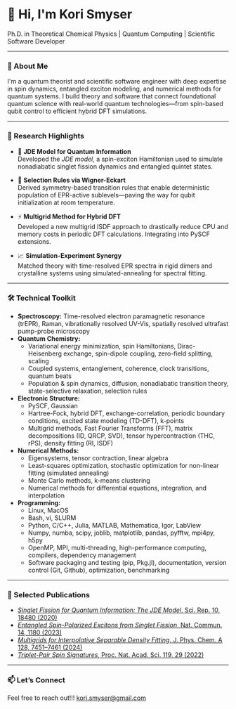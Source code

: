 # 👋 Hi, I'm Kori Smyser

Ph.D. in Theoretical Chemical Physics | Quantum Computing | Scientific Software Developer

---

### 🔬 About Me

I'm a quantum theorist and scientific software engineer with deep expertise in spin dynamics, entangled exciton modeling, and numerical methods for quantum systems. I build theory and software that connect foundational quantum science with real-world quantum technologies—from spin-based qubit control to efficient hybrid DFT simulations.

---

### 🧠 Research Highlights

- 📘 **JDE Model for Quantum Information**  
  Developed the *JDE model*, a spin-exciton Hamiltonian used to simulate nonadiabatic singlet fission dynamics and entangled quintet states.

- 🎯 **Selection Rules via Wigner-Eckart**  
  Derived symmetry-based transition rules that enable deterministic population of EPR-active sublevels—paving the way for qubit initialization at room temperature.

- ⚡ **Multigrid Method for Hybrid DFT**  
Developed a new multigrid ISDF approach to drastically reduce CPU and memory costs in periodic DFT calculations. Integrating into PySCF extensions.

- 📈 **Simulation-Experiment Synergy**  
  Matched theory with time-resolved EPR spectra in rigid dimers and crystalline systems using simulated-annealing for spectral fitting.

---

### 🛠 Technical Toolkit

- **Spectroscopy:** Time-resolved electron paramagnetic resonance (trEPR), Raman, vibrationally resolved UV-Vis, spatially resolved ultrafast pump-probe microscopy
- **Quantum Chemistry:**
  - Variational energy minimization, spin Hamiltonians, Dirac-Heisenberg exchange, spin-dipole coupling, zero-field splitting, scaling
  - Coupled systems, entanglement, coherence, clock transitions, quantum beats
  - Population & spin dynamics, diffusion, nonadiabatic transition theory, state-selective relaxation, selection rules
- **Electronic Structure:**
  - PySCF, Gaussian
  - Hartree-Fock, hybrid DFT, exchange-correlation, periodic boundary conditions, excited state modeling (TD-DFT), k-points
  - Multigrid methods, Fast Fourier Transforms (FFT), matrix decompositions (ID, QRCP, SVD), tensor hypercontraction (THC, rPS), density fitting (RI, ISDF)
- **Numerical Methods:**
  - Eigensystems, tensor contraction, linear algebra
  - Least-squares optimization, stochastic optimization for non-linear fitting (simulated annealing)
  - Monte Carlo methods, k-means clustering
  - Numerical methods for differential equations, integration, and interpolation
- **Programming:**
  - Linux, MacOS
  - Bash, vi, SLURM
  - Python, C/C++, Julia, MATLAB, Mathematica, Igor, LabView
  - Numpy, numba, scipy, joblib, matplotlib, pandas, pyfftw, mpi4py, h5py
  - OpenMP, MPI, multi-threading, high-performance computing, compilers, dependency management 
  - Software packaging and testing (pip, Pkg.jl), documentation, version control (Git, Github), optimization, benchmarking


---

### 📄 Selected Publications

- [*Singlet Fission for Quantum Information: The JDE Model*, Sci. Rep. 10, 18480 (2020) ](https://www.nature.com/articles/s41598-020-75459-x)
- [*Entangled Spin-Polarized Excitons from Singlet Fission*, Nat. Commun. 14, 1180 (2023)](https://www.nature.com/articles/s41467-023-36529-6)
- [*Multigrids for Interpolative Separable Density Fitting*, J. Phys. Chem. A 128, 7451–7461 (2024)](https://pubs.acs.org/doi/abs/10.1021/acs.jpca.4c02431)
- [*Triplet-Pair Spin Signatures*, Proc. Nat. Acad. Sci. 119, 29 (2022)](https://www.pnas.org/doi/abs/10.1073/pnas.2201879119)

---

### 📫 Let’s Connect

Feel free to reach out!!! <a href="mailto:\kori.smyser@gmail.com">kori.smyser@gmail.com</a>

<!-- Optionally add badges or pinned repos below -->
